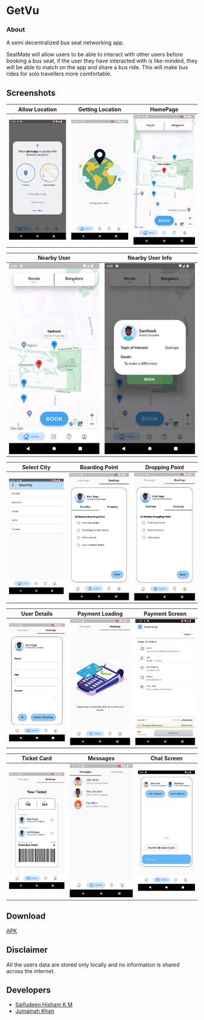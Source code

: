 # GetVu

### About 

A semi decentralized bus seat networking app.

SeatMate will allow users to be able to interact with other users before booking a bus seat, if the user they have interacted with is like-minded, they will be able to match on the app and share a bus ride. This will make bus rides for solo travellers more comfortable.


## Screenshots

| Allow Location                                  | Getting Location                                    | HomePage                                   |
|:-----------------------------------------------:|:---------------------------------------------------:| :-----------------------------------------:|
| ![Allow Location](Screenshots/AllowLocation.png)| ![Getting Location](Screenshots/GettingLocation.png)| ![Home](Screenshots/HomePage.png)          |

| Nearby User                                 | Nearby User Info                                   |
|:--------------------------------------:|:-----------------------------------------:|
| ![Nearby User](Screenshots/NearbyUser.png) | ![Nearby User Info](Screenshots/NearbyUserInfo.png) |

| Select City                                  | Boarding Point                                   | Dropping Point                                   |
|:--------------------------------------------:|:------------------------------------------------:| :-----------------------------------------------:|
| ![Select City](Screenshots/SelectCity.png)   | ![Boarding Point](Screenshots/BoardingPoint.png) | ![Dropping Point](Screenshots/DroppingPoint.png) |


| User Details                                  | Payment Loading                                    | Payment Screen                                   |
|:---------------------------------------------:|:--------------------------------------------------:| :-----------------------------------------------:|
| ![User Details](Screenshots/UserDetails.png)  | ![Payment Loading](Screenshots/PaymentLoading.png) | ![Payment Screen](Screenshots/PaymentScreen.png) |



| Ticket Card                                  | Messages                                   | Chat Screen                                |
|:--------------------------------------------:|:------------------------------------------:| :-----------------------------------------:|
| ![Ticket Card](Screenshots/TicketCard.png)   | ![Messages](Screenshots/Messages.png)      | ![Chat Screen](Screenshots/ChatScreen.png) |

## Download
[APK](https://github.com/beSaif/GetVu/blob/dev/app-release.apk)

## Disclaimer

All the users data are stored only locally and no information is shared across the internet. 

## Developers

- [Saifudeen Hisham K M](github.com/beSaif/)
- [Jumainah Khan](github.com/jumainahkhan/)
